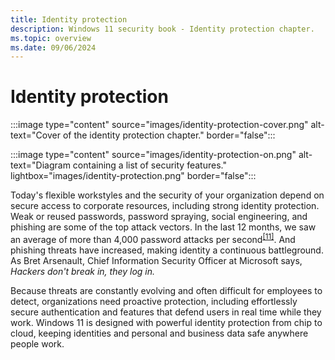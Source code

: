 ```yaml
---
title: Identity protection
description: Windows 11 security book - Identity protection chapter.
ms.topic: overview
ms.date: 09/06/2024
---
```


# Identity protection

:::image type="content" source="images/identity-protection-cover.png" alt-text="Cover of the identity protection chapter." border="false":::

:::image type="content" source="images/identity-protection-on.png" alt-text="Diagram containing a list of security features." lightbox="images/identity-protection.png" border="false":::

Today's flexible workstyles and the security of your organization depend on secure access to corporate resources, including strong identity protection. Weak or reused passwords, password spraying, social engineering, and phishing are some of the top attack vectors. In the last 12 months, we saw an average of more than 4,000 password attacks per second<sup>[\[11\]](conclusion.md#footnote11)</sup>. And phishing threats have increased, making identity a continuous battleground. As Bret Arsenault, Chief Information Security Officer at Microsoft says, *Hackers don't break in, they log in.*

Because threats are constantly evolving and often difficult for employees to detect, organizations need proactive protection, including effortlessly secure authentication and features that defend users in real time while they work. Windows 11 is designed with powerful identity protection from chip to cloud, keeping identities and personal and business data safe anywhere people work.
